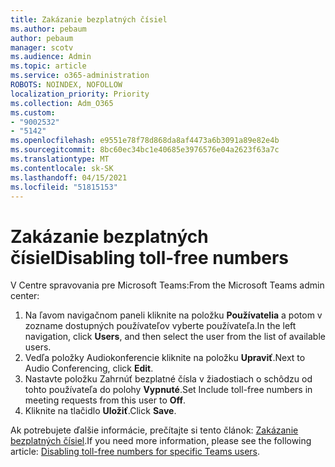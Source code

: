 ```yaml
---
title: Zakázanie bezplatných čísiel
ms.author: pebaum
author: pebaum
manager: scotv
ms.audience: Admin
ms.topic: article
ms.service: o365-administration
ROBOTS: NOINDEX, NOFOLLOW
localization_priority: Priority
ms.collection: Adm_O365
ms.custom:
- "9002532"
- "5142"
ms.openlocfilehash: e9551e78f78d868da8af4473a6b3091a89e82e4b
ms.sourcegitcommit: 8bc60ec34bc1e40685e3976576e04a2623f63a7c
ms.translationtype: MT
ms.contentlocale: sk-SK
ms.lasthandoff: 04/15/2021
ms.locfileid: "51815153"
---
```

# <a name="disabling-toll-free-numbers"></a><span data-ttu-id="8da7e-102">Zakázanie bezplatných čísiel</span><span class="sxs-lookup"><span data-stu-id="8da7e-102">Disabling toll-free numbers</span></span>

<span data-ttu-id="8da7e-103">V Centre spravovania pre Microsoft Teams:</span><span class="sxs-lookup"><span data-stu-id="8da7e-103">From the Microsoft Teams admin center:</span></span>

1. <span data-ttu-id="8da7e-104">Na ľavom navigačnom paneli kliknite na položku **Používatelia** a potom v zozname dostupných používateľov vyberte používateľa.</span><span class="sxs-lookup"><span data-stu-id="8da7e-104">In the left navigation, click **Users**, and then select the user from the list of available users.</span></span>
2. <span data-ttu-id="8da7e-105">Vedľa položky Audiokonferencie kliknite na položku **Upraviť**.</span><span class="sxs-lookup"><span data-stu-id="8da7e-105">Next to Audio Conferencing, click **Edit**.</span></span>
3. <span data-ttu-id="8da7e-106">Nastavte položku Zahrnúť bezplatné čísla v žiadostiach o schôdzu od tohto používateľa do polohy **Vypnuté**.</span><span class="sxs-lookup"><span data-stu-id="8da7e-106">Set Include toll-free numbers in meeting requests from this user to **Off**.</span></span>
4. <span data-ttu-id="8da7e-107">Kliknite na tlačidlo **Uložiť**.</span><span class="sxs-lookup"><span data-stu-id="8da7e-107">Click **Save**.</span></span>

<span data-ttu-id="8da7e-108">Ak potrebujete ďalšie informácie, prečítajte si tento článok: [Zakázanie bezplatných čísiel](https://docs.microsoft.com/microsoftteams/disabling-toll-free-numbers-for-specific-teams-users).</span><span class="sxs-lookup"><span data-stu-id="8da7e-108">If you need more information, please see the following article: [Disabling toll-free numbers for specific Teams users](https://docs.microsoft.com/microsoftteams/disabling-toll-free-numbers-for-specific-teams-users).</span></span>
